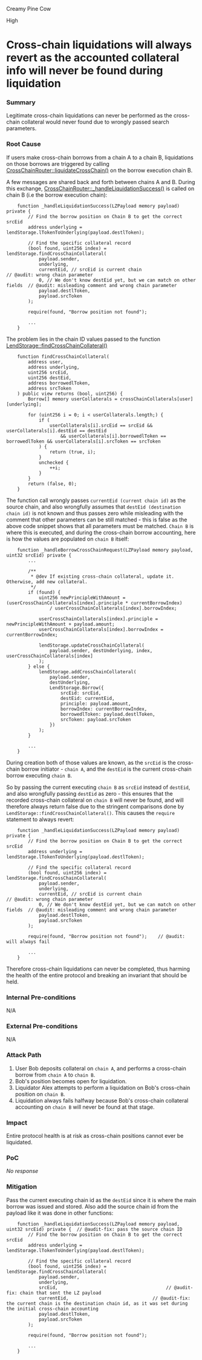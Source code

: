 Creamy Pine Cow

High

# Cross-chain liquidations will always revert as the accounted collateral info will never be found during liquidation

### Summary

Legitimate cross-chain liquidations can never be performed as the cross-chain collateral would never found due to wrongly passed search parameters.

### Root Cause

If users make cross-chain borrows from a chain A to a chain B, liquidations on those borrows are triggered by calling [CrossChainRouter::liquidateCrossChain()](https://github.com/sherlock-audit/2025-05-lend-audit-contest/blob/713372a1ccd8090ead836ca6b1acf92e97de4679/Lend-V2/src/LayerZero/CrossChainRouter.sol#L172-L192) on the borrow execution chain B.

A few messages are shared back and forth between chains A and B. During this exchange, [CrossChainRouter::_handleLiquidationSuccess()](https://github.com/sherlock-audit/2025-05-lend-audit-contest/blob/713372a1ccd8090ead836ca6b1acf92e97de4679/Lend-V2/src/LayerZero/CrossChainRouter.sol#L443-L471) is called on chain B (i.e the borrow execution chain):

```solidity
    function _handleLiquidationSuccess(LZPayload memory payload) private {
        // Find the borrow position on Chain B to get the correct srcEid
        address underlying = lendStorage.lTokenToUnderlying(payload.destlToken);

        // Find the specific collateral record
        (bool found, uint256 index) = lendStorage.findCrossChainCollateral(
            payload.sender,
            underlying,
            currentEid, // srcEid is current chain                            // @audit: wrong chain parameter
            0, // We don't know destEid yet, but we can match on other fields  // @audit: misleading comment and wrong chain parameter
            payload.destlToken,
            payload.srcToken
        );

        require(found, "Borrow position not found");

        ...
    }
```

The problem lies in the chain ID values passed to the function [LendStorage::findCrossChainCollateral()](https://github.com/sherlock-audit/2025-05-lend-audit-contest/blob/713372a1ccd8090ead836ca6b1acf92e97de4679/Lend-V2/src/LayerZero/LendStorage.sol#L683-L705)

```solidity
    function findCrossChainCollateral(
        address user,
        address underlying,
        uint256 srcEid,
        uint256 destEid,
        address borrowedlToken,
        address srcToken
    ) public view returns (bool, uint256) {
        Borrow[] memory userCollaterals = crossChainCollaterals[user][underlying];

        for (uint256 i = 0; i < userCollaterals.length;) {
            if (
                userCollaterals[i].srcEid == srcEid && userCollaterals[i].destEid == destEid
                    && userCollaterals[i].borrowedlToken == borrowedlToken && userCollaterals[i].srcToken == srcToken
            ) {
                return (true, i);
            }
            unchecked {
                ++i;
            }
        }
        return (false, 0);
    }
```

The function call wrongly passes `currentEid (current chain id)` as the source chain, and also wrongfully assumes that `destEid (destination chain id)` is not known and thus passes zero while misleading with the comment that other parameters can be still matched - this is false as the above code snippet shows that all parameters must be matched. `Chain B` is where this is executed, and during the cross-chain borrow accounting, here is how the values are populated on `chain B` itself:

```solidity
    function _handleBorrowCrossChainRequest(LZPayload memory payload, uint32 srcEid) private {
        ...

        /**
         * @dev If existing cross-chain collateral, update it. Otherwise, add new collateral.
         */
        if (found) {
            uint256 newPrincipleWithAmount = (userCrossChainCollaterals[index].principle * currentBorrowIndex)
                / userCrossChainCollaterals[index].borrowIndex;

            userCrossChainCollaterals[index].principle = newPrincipleWithAmount + payload.amount;
            userCrossChainCollaterals[index].borrowIndex = currentBorrowIndex;

            lendStorage.updateCrossChainCollateral(
                payload.sender, destUnderlying, index, userCrossChainCollaterals[index]
            );
        } else {
            lendStorage.addCrossChainCollateral(
                payload.sender,
                destUnderlying,
                LendStorage.Borrow({
                    srcEid: srcEid,
                    destEid: currentEid,
                    principle: payload.amount,
                    borrowIndex: currentBorrowIndex,
                    borrowedlToken: payload.destlToken,
                    srcToken: payload.srcToken
                })
            );
        }

        ...
    }
```

During creation both of those values are known, as the `srcEid` is the cross-chain borrow initiator - `chain A`, and the `destEid` is the current cross-chain borrow executing `chain B`.

So by passing the current executing `chain B` as `srcEid` instead of `destEid`, and also wrongfully passing `destEid` as zero - this ensures that the recorded cross-chain collateral on `chain B` will never be found, and will therefore always return false due to the stringent comparisons done by `LendStorage::findCrossChainCollateral()`. This causes the `require` statement to always revert:

```solidity
    function _handleLiquidationSuccess(LZPayload memory payload) private {
        // Find the borrow position on Chain B to get the correct srcEid
        address underlying = lendStorage.lTokenToUnderlying(payload.destlToken);

        // Find the specific collateral record
        (bool found, uint256 index) = lendStorage.findCrossChainCollateral(
            payload.sender,
            underlying,
            currentEid, // srcEid is current chain                            // @audit: wrong chain parameter
            0, // We don't know destEid yet, but we can match on other fields  // @audit: misleading comment and wrong chain parameter
            payload.destlToken,
            payload.srcToken
        );

        require(found, "Borrow position not found");    // @audit: will always fail

        ...
    }
```

Therefore cross-chain liquidations can never be completed, thus harming the health of the entire protocol and breaking an invariant that should be held.

### Internal Pre-conditions

N/A

### External Pre-conditions

N/A

### Attack Path

1. User Bob deposits collateral on `chain A`, and performs a cross-chain borrow from `chain A` to `chain B`.
2. Bob's position becomes open for liquidation.
3. Liquidator Alex attempts to perform a liquidation on Bob's cross-chain position on `chain B`.
4. Liquidation always fails halfway because Bob's cross-chain collateral accounting on `chain B` will never be found at that stage.

### Impact

Entire protocol health is at risk as cross-chain positions cannot ever be liquidated.

### PoC

_No response_

### Mitigation

Pass the current executing chain id as the `destEid` since it is where the main borrow was issued and stored. Also add the source chain id from the payload like it was done in other functions:

```solidity
    function _handleLiquidationSuccess(LZPayload memory payload, uint32 srcEid) private {  // @audit-fix: pass the source chain ID
        // Find the borrow position on Chain B to get the correct srcEid
        address underlying = lendStorage.lTokenToUnderlying(payload.destlToken);

        // Find the specific collateral record
        (bool found, uint256 index) = lendStorage.findCrossChainCollateral(
            payload.sender,
            underlying,
            srcEid,                                        // @audit-fix: chain that sent the LZ payload
            currentEid,                               // @audit-fix: the current chain is the destination chain id, as it was set during the initial cross-chain accounting
            payload.destlToken,
            payload.srcToken
        );

        require(found, "Borrow position not found");

        ...
    }
```